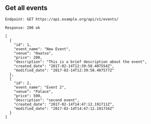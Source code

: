 ## Get all events
`Endpoint: GET https://api.example.org/api/v1/events/`

  ``Response: 200 ok``

    [
      {
        "id": 1,
        "event_name": "New Event",
        "venue": "Haatso",
        "price": 200,
        "description": "This is a brief description about the event",
        "created_date": "2017-02-14T12:39:58.407554Z",
        "modified_date": "2017-02-14T12:39:58.407577Z"
      },
      {
        "id": 2,
        "event_name": "Event 2",
        "venue": "Palace",
        "price": 500,
        "description": "second event",
        "created_date": "2017-02-14T14:47:12.191711Z",
        "modified_date": "2017-02-14T14:47:12.191734Z"
      }
    ]

